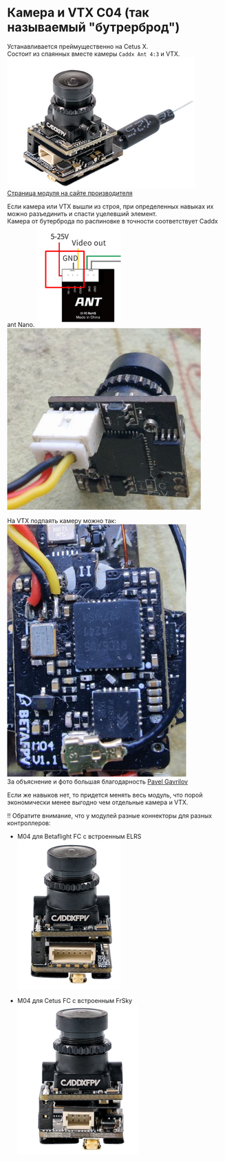 # Камера и VTX C04 (так называемый "бутрерброд")
Устанавливается преймущественно на Cetus X.   
Состоит из спаянных вместе камеры `Caddx Ant 4:3` и VTX.  
![](C04.png)  
[Страница модуля на сайте производителя](https://betafpv.com/products/c04-camera-and-vtx-module)  

Если камера или VTX вышли из строя, при определенных навыках их можно разъединить и спасти уцелевший элемент.  
Камера от бутерброда по распиновке в точности соответствует Сaddx ant Nano. 
![](Camera_Contacts.png) 
![](C04_Contacts.png)

На VTX подпаять камеру можно так:  
![](M04_Contacts.png)  
За объяснение и фото большая благодарность [Pavel Gavrilov](https://t.me/reeson2003)


Если же навыков нет, то придется менять весь модуль, что порой экономически менее выгодно чем отдельные камера и VTX. 


!! Обратите внимание, что у модулей разные коннекторы для разных контроллеров:  
 - M04 для Betaflight FC с встроенным ELRS  
![](M04_Betaflight.png)  
 
 - M04 для Cetus FC с встроенным FrSky  
![](M04_CetusFC.png)
